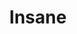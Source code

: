 ---
title: Insane
menu:
  sidebar:
    name: Insane
    identifier: hackthebox-machine-insane
    weight: 500
    parent: hackthebox-machine
---